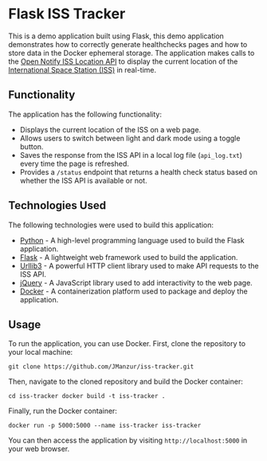 # Flask ISS Tracker

This is a demo application built using Flask, this demo application demonstrates how to correctly generate healthchecks pages and how to store data in the Docker ephemeral storage. The application makes calls to the [Open Notify ISS Location API](http://api.open-notify.org) to display the current location of the [International Space Station (ISS)](https://www.nasa.gov/mission_pages/station/main/index.html) in real-time.

## Functionality

The application has the following functionality:

-   Displays the current location of the ISS on a web page.
-   Allows users to switch between light and dark mode using a toggle button.
-   Saves the response from the ISS API in a local log file (`api_log.txt`) every time the page is refreshed.
-   Provides a `/status` endpoint that returns a health check status based on whether the ISS API is available or not.

## Technologies Used

The following technologies were used to build this application:

-   [Python](https://www.python.org/) - A high-level programming language used to build the Flask application.
-   [Flask](https://flask.palletsprojects.com/en/2.1.x/) - A lightweight web framework used to build the application.
-   [Urllib3](https://urllib3.readthedocs.io/en/latest/) - A powerful HTTP client library used to make API requests to the ISS API.
-   [jQuery](https://jquery.com/) - A JavaScript library used to add interactivity to the web page.
-   [Docker](https://www.docker.com/) - A containerization platform used to package and deploy the application.

## Usage

To run the application, you can use Docker. First, clone the repository to your local machine:

`git clone https://github.com/JManzur/iss-tracker.git`

Then, navigate to the cloned repository and build the Docker container:

`cd iss-tracker docker build -t iss-tracker .`

Finally, run the Docker container:

`docker run -p 5000:5000 --name iss-tracker iss-tracker`

You can then access the application by visiting `http://localhost:5000` in your web browser.
